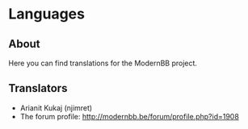 Languages
==========

## About
Here you can find translations for the ModernBB project.

## Translators
 - Arianit Kukaj (njimret)
 - The forum profile: http://modernbb.be/forum/profile.php?id=1908
